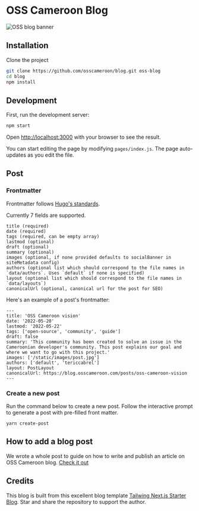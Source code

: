 # OSS Cameroon Blog

![OSS blog banner](./public/static/images/banner.png)

## Installation

Clone the project

```bash
git clone https://github.com/osscameroon/blog.git oss-blog
cd blog
npm install
```

## Development

First, run the development server:

```bash
npm start
```

Open [http://localhost:3000](http://localhost:3000) with your browser to see the result.

You can start editing the page by modifying `pages/index.js`. The page auto-updates as you edit the file.

## Post

### Frontmatter

Frontmatter follows [Hugo's standards](https://gohugo.io/content-management/front-matter/).

Currently 7 fields are supported.

```
title (required)
date (required)
tags (required, can be empty array)
lastmod (optional)
draft (optional)
summary (optional)
images (optional, if none provided defaults to socialBanner in siteMetadata config)
authors (optional list which should correspond to the file names in `data/authors`. Uses `default` if none is specified)
layout (optional list which should correspond to the file names in `data/layouts`)
canonicalUrl (optional, canonical url for the post for SEO)
```

Here's an example of a post's frontmatter:

```
---
title: 'OSS Cameroon vision'
date: '2022-05-20'
lastmod: '2022-05-22'
tags: ['open-source', 'community', 'guide']
draft: false
summary: 'This community has been created to solve an issue in the Cameroonian developer's community. This post explains our goal and where we want to go with this project.'
images: ['/static/images/post.jpg']
authors: ['default', 'tericcabrel']
layout: PostLayout
canonicalUrl: https://blog.osscameroon.com/posts/oss-cameroon-vision
---
```

### Create a new post

Run the command below to create a new post.
Follow the interactive prompt to generate a post with pre-filled front matter.

```shell
yarn create-post
```

## How to add a blog post
We wrote a whole post to guide on how to write and publish an article on OSS Cameroon blog. [Check it out](https://blog.osscameroon.com/posts/how-to-write-a-post-on-oss-cameroon-blog)

## Credits
This blog is built from this excellent blog template [Tailwing Next.js Starter Blog](https://github.com/timlrx/tailwind-nextjs-starter-blog). Star and share the repository to support the author. 